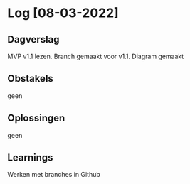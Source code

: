# Log [08-03-2022]

## Dagverslag
MVP v1.1 lezen. Branch gemaakt voor v1.1. Diagram gemaakt

## Obstakels
geen

## Oplossingen
geen

## Learnings
Werken met branches in Github
